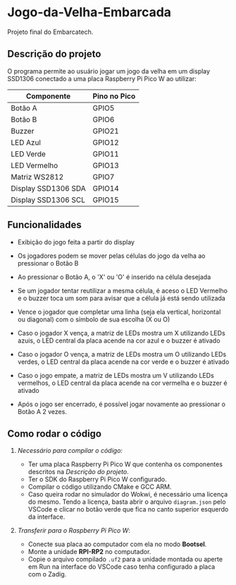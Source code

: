 # Jogo-da-Velha-Embarcada
Projeto final do Embarcatech.

## Descrição do projeto

O programa permite ao usuário jogar um jogo da velha em um display SSD1306 conectado a uma placa Raspberry Pi Pico W ao utilizar:

| Componente | Pino no Pico 
| -----------|-------------
| Botão A | GPIO5
| Botão B | GPIO6
| Buzzer | GPIO21
| LED Azul | GPIO12
| LED Verde | GPIO11
| LED Vermelho | GPIO13
| Matriz WS2812 | GPIO7
| Display SSD1306 SDA | GPIO14
| Display SSD1306 SCL | GPIO15


## Funcionalidades

- Exibição do jogo feita a partir do display

- Os jogadores podem se mover pelas células do jogo da velha ao pressionar o Botão B

- Ao pressionar o Botão A, o 'X' ou 'O' é inserido na célula desejada

- Se um jogador tentar reutilizar a mesma célula, é aceso o LED Vermelho e o buzzer toca um som para avisar que a célula já está sendo utilizada

- Vence o jogador que completar uma linha (seja ela vertical, horizontal ou diagonal) com o símbolo de sua escolha (X ou O)

- Caso o jogador X vença, a matriz de LEDs mostra um X utilizando LEDs azuis, o LED central da placa acende na cor azul e o buzzer é ativado

- Caso o jogador O vença, a matriz de LEDs mostra um O utilizando LEDs verdes, o LED central da placa acende na cor verde e o buzzer é ativado

- Caso o jogo empate, a matriz de LEDs mostra um V utilizando LEDs vermelhos, o LED central da placa acende na cor vermelha e o buzzer é ativado

- Após o jogo ser encerrado, é possível jogar novamente ao pressionar o Botão A 2 vezes.


## Como rodar o código

1. *Necessário para compilar o código:*
    - Ter uma placa Raspberry Pi Pico W que contenha os componentes descritos na *Descrição do projeto*.
    - Ter o SDK do Raspberry Pi Pico W configurado.
    - Compilar o código utilizando CMake e GCC ARM.
    - Caso queira rodar no simulador do Wokwi, é necessário uma licença do mesmo. Tendo a licença, basta abrir o arquivo `diagram.json` pelo VSCode e clicar no botão verde que fica no canto superior esquerdo da interface.

2. *Transferir para o Raspberry Pi Pico W*:
   - Conecte sua placa ao computador com ela no modo **Bootsel**.
   - Monte a unidade **RPI-RP2** no computador.
   - Copie o arquivo compilado `.uf2` para a unidade montada ou aperte em Run na interface do VSCode caso tenha configurado a placa com o Zadig.
  
